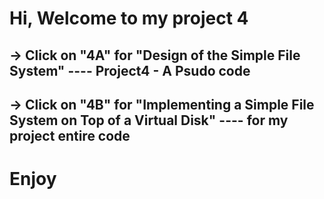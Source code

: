 # Hi, Welcome to my project 4

## -> Click on "4A" for "Design of the Simple File System" ---- Project4 - A Psudo code 
## -> Click on "4B" for "Implementing a Simple File System on Top of a Virtual Disk" ---- for my project entire code

# Enjoy
 
